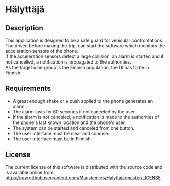 # H&auml;lytt&auml;j&auml;

## Description
This application is designed to be a safe guard for vehicular confrontations.<br />
The driver, before making the trip, can start the software which monitors the acceleration sensors of the phone.<br />
If the acceleration sensors detect a large collision, an alarm is started and if not cancelled, a notification is propagated to the authorities.<br />
As the target user group is the Finnish population, the UI has to be in Finnish.<br />

## Requirements
* A great enough shake or a push applied to the phone generates an alarm.
* The alarm lasts for 60 seconds if not canceled by the user.
* If the alarm is not canceled, a notification is made to the authorities of the phone's last known location and the phone's user.
* The system can be started and canceled from one button.
* The user interface must be clear and concise.
* The user interface must be in Finnish.

## License
The current license of this software is distributed with the source code and is available online from:
https://raw.githubusercontent.com/Maustemies/Halyttaja/master/LICENSE